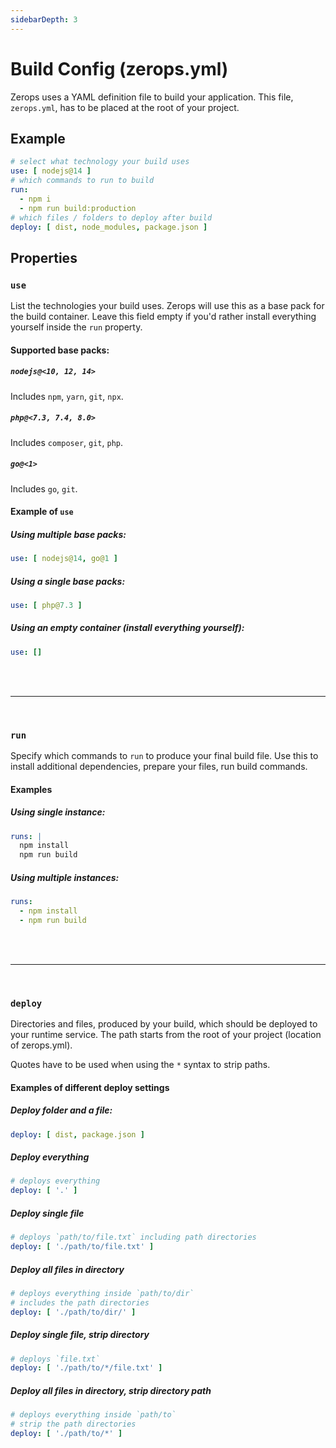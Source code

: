 ```yaml
---
sidebarDepth: 3
---
```


# Build Config (zerops.yml)

Zerops uses a YAML definition file to build your application. This file, `zerops.yml`, has to be placed at the root of your project.

## Example

```yaml
# select what technology your build uses
use: [ nodejs@14 ]
# which commands to run to build
run:
  - npm i
  - npm run build:production
# which files / folders to deploy after build
deploy: [ dist, node_modules, package.json ]
```

## Properties

### `use`

List the technologies your build uses. Zerops will use this as a base pack for the build container. Leave this field empty if you'd rather install everything yourself inside the `run` property.

#### Supported base packs:

##### `nodejs@<10, 12, 14>`
Includes `npm`, `yarn`, `git`, `npx`.

##### `php@<7.3, 7.4, 8.0>`
Includes `composer`, `git`, `php`.

##### `go@<1>`
Includes `go`, `git`.

#### Example of `use`

##### Using multiple base packs:

```yaml
use: [ nodejs@14, go@1 ]
```

##### Using a single base packs:
```yaml
use: [ php@7.3 ]
```

##### Using an empty container (install everything yourself):
```yaml
use: []
```

<br />
<br />

---

<br />

### `run`

Specify which commands to `run` to produce your final build file. Use this to install additional dependencies, prepare your files, run build commands.

#### Examples

##### Using single instance:

```yaml
runs: |
  npm install
  npm run build
```

##### Using multiple instances:

```yaml
runs:
  - npm install
  - npm run build
```

<br />
<br />

---

<br />

### `deploy`

Directories and files, produced by your build, which should be deployed to your runtime service. The path starts from the root of your project (location of zerops.yml).

Quotes have to be used when using the `*` syntax to strip paths.

#### Examples of different deploy settings

##### Deploy folder and a file:

```yaml
deploy: [ dist, package.json ]
```

##### Deploy **everything**

```yaml
# deploys everything
deploy: [ '.' ]
```

##### Deploy single file

```yaml
# deploys `path/to/file.txt` including path directories
deploy: [ './path/to/file.txt' ]
```

##### Deploy all files in directory

```yaml
# deploys everything inside `path/to/dir`
# includes the path directories
deploy: [ './path/to/dir/' ]
```

##### Deploy single file, strip directory

```yaml
# deploys `file.txt`
deploy: [ './path/to/*/file.txt' ]
```

##### Deploy all files in directory, strip directory path

```yaml
# deploys everything inside `path/to`
# strip the path directories
deploy: [ './path/to/*' ]
```
